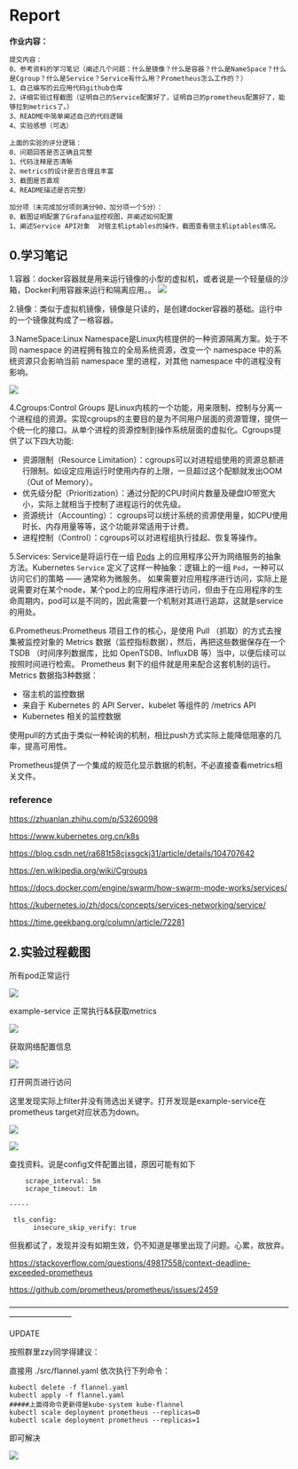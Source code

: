 # Report

**作业内容：**
```
提交内容：
0、参考资料的学习笔记（阐述几个问题：什么是镜像？什么是容器？什么是NameSpace？什么是Cgroup？什么是Service？Service有什么用？Prometheus怎么工作的？）
1、自己编写的云应用代码github仓库
2、详细实验过程截图（证明自己的Service配置好了，证明自己的prometheus配置好了，能够拉到metrics了。）
3、README中简单阐述自己的代码逻辑
4、实验感想（可选）

上面的实验的评分逻辑：
0、问题回答是否正确且完整
1、代码注释是否清晰
2、metrics的设计是否合理且丰富
3、截图是否直观
4、README描述是否完整）

加分项（未完成加分项则满分90，加分项一个5分）：
0、截图证明配置了Grafana监控视图，并阐述如何配置
1、阐述Service API对象  对宿主机iptables的操作，截图查看宿主机iptables情况。
```
## 0.学习笔记
1.容器：docker容器就是用来运行镜像的小型的虚拟机，或者说是一个轻量级的沙箱，Docker利用容器来运行和隔离应用。。
![](img/q1.jpg)

2.镜像：类似于虚拟机镜像，镜像是只读的，是创建docker容器的基础。运行中的一个镜像就构成了一格容器。

3.NameSpace:Linux Namespace是Linux内核提供的一种资源隔离方案。处于不同 namespace 的进程拥有独立的全局系统资源，改变一个  namespace 中的系统资源只会影响当前 namespace 里的进程，对其他 namespace 中的进程没有影响。

![](img/q2.png)

4.Cgroups:Control Groups 是Linux内核的一个功能，用来限制、控制与分离一个进程组的资源。实现cgroups的主要目的是为不同用户层面的资源管理，提供一个统一化的接口。从单个进程的资源控制到操作系统层面的虚拟化。Cgroups提供了以下四大功能:

- 资源限制（Resource Limitation）：cgroups可以对进程组使用的资源总额进行限制。如设定应用运行时使用内存的上限，一旦超过这个配额就发出OOM（Out of Memory）。
- 优先级分配（Prioritization）：通过分配的CPU时间片数量及硬盘IO带宽大小，实际上就相当于控制了进程运行的优先级。
- 资源统计（Accounting）： cgroups可以统计系统的资源使用量，如CPU使用时长、内存用量等等，这个功能非常适用于计费。
- 进程控制（Control）：cgroups可以对进程组执行挂起、恢复等操作。

5.Services: Service是将运行在一组 [Pods](https://kubernetes.io/docs/concepts/workloads/pods/pod-overview/) 上的应用程序公开为网络服务的抽象方法。Kubernetes `Service` 定义了这样一种抽象：逻辑上的一组 `Pod`，一种可以访问它们的策略 —— 通常称为微服务。 如果需要对应用程序进行访问，实际上是说需要对在某个node，某个pod上的应用程序进行访问，但由于在应用程序的生命周期内，pod可以是不同的，因此需要一个机制对其进行追踪，这就是service的用处。

6.Prometheus:Prometheus 项目工作的核心，是使用 Pull （抓取）的方式去搜集被监控对象的 Metrics 数据（监控指标数据），然后，再把这些数据保存在一个 TSDB （时间序列数据库，比如 OpenTSDB、InfluxDB 等）当中，以便后续可以按照时间进行检索。 Prometheus 剩下的组件就是用来配合这套机制的运行。Metrics 数据指3种数据：
- 宿主机的监控数据
- 来自于 Kubernetes 的 API Server、kubelet 等组件的 /metrics API
- Kubernetes 相关的监控数据

使用pull的方式由于类似一种轮询的机制，相比push方式实际上能降低阻塞的几率，提高可用性。

Prometheus提供了一个集成的规范化显示数据的机制，不必直接查看metrics相关文件。

### reference
https://zhuanlan.zhihu.com/p/53260098

https://www.kubernetes.org.cn/k8s

https://blog.csdn.net/ra681t58cjxsgckj31/article/details/104707642

https://en.wikipedia.org/wiki/Cgroups

https://docs.docker.com/engine/swarm/how-swarm-mode-works/services/

https://kubernetes.io/zh/docs/concepts/services-networking/service/

https://time.geekbang.org/column/article/72281


## 2.实验过程截图

所有pod正常运行

![](img/24.png)

example-service 正常执行&&获取metrics

![](img/25.png)

获取网络配置信息

![](img/7.png)

打开网页进行访问

这里发现实际上filter并没有筛选出关键字。打开发现是example-service在prometheus target对应状态为down。



![](img/22.png)

![](img/21.png)

查找资料。说是config文件配置出错，原因可能有如下

```
    scrape_interval: 5m
    scrape_timeout: 1m
    
-----

 tls_config:
      insecure_skip_verify: true
```

但我都试了，发现并没有如期生效，仍不知道是哪里出现了问题。心累，故放弃。

https://stackoverflow.com/questions/49817558/context-deadline-exceeded-prometheus

https://github.com/prometheus/prometheus/issues/2459

————————————————————————————————————————————

UPDATE

按照群里zzy同学得建议：

直接用 ./src/flannel.yaml 依次执行下列命令：

```
kubectl delete -f flannel.yaml
kubectl apply -f flannel.yaml
#####上面得命令更新得是kube-system kube-flannel 
kubectl scale deployment prometheus --replicas=0
kubectl scale deployment prometheus --replicas=1
```

即可解决

![](img/27.png)

